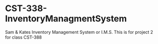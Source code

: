 # CST-338-InventoryManagmentSystem
Sam &amp; Kates Inventory Management System or I.M.S. This is for project 2 for class CST-388
